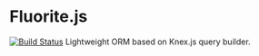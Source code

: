 # Fluorite.js
[![Build Status](https://travis-ci.org/nerd-framework/nerd-http.svg?branch=master)](https://travis-ci.org/nerd-framework/nerd-http)
Lightweight ORM based on Knex.js query builder.
